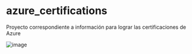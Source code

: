 # azure_certifications
Proyecto correspondiente a información para lograr las certificaciones de Azure


![image](https://user-images.githubusercontent.com/6383659/227429473-10f0dd5c-edd2-4a00-b3d4-a48171d821d1.png)
